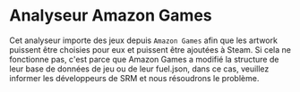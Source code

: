 # Analyseur Amazon Games

Cet analyseur importe des jeux depuis `Amazon Games` afin que les artwork puissent être choisies pour eux et puissent être ajoutées à Steam. Si cela ne fonctionne pas, c'est parce que Amazon Games a modifié la structure de leur base de données de jeu ou de leur fuel.json, dans ce cas, veuillez informer les développeurs de SRM et nous résoudrons le problème.
